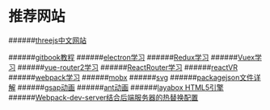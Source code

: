 # 推荐网站
######[threejs中文网站](http://techbrood.com/threejs/docs/#参考手册/)

######[gitbook教程](http://gitbook.zhangjikai.com/themes.html)
######[electron学习](https://weishuai.gitbooks.io/electron-/content/api/web-frame.html)
######[Redux学习](http://cn.redux.js.org/index.html)
######[Vuex学习](https://vuex.vuejs.org/zh-cn/)
######[vue-router2学习](https://router.vuejs.org/zh-cn/)
######[ReactRouter学习](https://react-guide.github.io/react-router-cn/)
######[reactVR](http://react-vr.org/cn/docs/getting-started.html)
######[webpack学习](http://www.css88.com/doc/webpack2/)
######[mobx](http://cn.mobx.js.org/)
######[svg](https://developer.mozilla.org/zh-CN/docs/Web/SVG/Tutorial)
######[packagejson文件详解](http://javascript.ruanyifeng.com/nodejs/packagejson.html)
######[gsap动画](http://www.cnblogs.com/vaney/p/4502480.html)
######[ant动画](https://motion.ant.design/components/tween-one)
######[layabox HTML5引擎](https://ldc.layabox.com/doc/?nav=ch-as-0-3-0)
######[Webpack-dev-server结合后端服务器的热替换配置](http://www.jianshu.com/p/8adf4c2bfa51)
